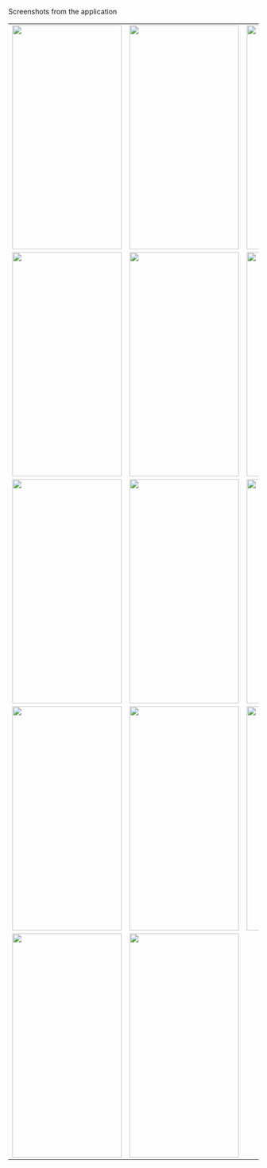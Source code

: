 Screenshots from the application 
  
<table>
  <tr>
    <td><img src="https://user-images.githubusercontent.com/76439620/126821972-21817680-0feb-4a6f-81b5-1878a84a0935.jpg" width=220 height=450></td>
    <td><img src="https://user-images.githubusercontent.com/76439620/126822108-6d4271fb-c5df-47ee-b63f-19263224d2ff.jpg" width=220 height=450></td>
    <td><img src="https://user-images.githubusercontent.com/76439620/126823199-1bd03d33-bca0-454e-8d80-2015a9674250.jpg" width=220 height=450></td>
    <td><img src="https://user-images.githubusercontent.com/76439620/126823321-fe5264ee-f22d-402e-9c89-80c4026fc194.jpg" width=220 height=450></td>
  </tr>
  
  <tr>
    <td><img src="https://user-images.githubusercontent.com/76439620/126823460-3842e0ad-b2c1-4cb8-9514-efdf3fe60be1.jpg" width=220 height=450></td>
    <td><img src="https://user-images.githubusercontent.com/76439620/126823534-12760ae9-d2fd-4fdf-aacb-1f92aa931f60.jpg" width=220 height=450></td>
    <td><img src="https://user-images.githubusercontent.com/76439620/126823557-75cecc61-5888-4972-b9e5-62a488597681.jpg" width=220 height=450></td>
    <td><img src="https://user-images.githubusercontent.com/76439620/126823572-371404d9-6581-475e-a1c2-9bcbd5fa1c87.jpg" width=220 height=450></td>
  </tr>
  
  <tr>
    <td><img src="https://user-images.githubusercontent.com/76439620/126823591-468b892f-e794-4be5-8bc6-f98918d675e7.jpg" width=220 height=450></td>
    <td><img src="https://user-images.githubusercontent.com/76439620/126823612-2087266e-8279-4a70-a463-2c95c67dcb72.jpg" width=220 height=450></td>
    <td><img src="https://user-images.githubusercontent.com/76439620/126823645-6543ccef-56dc-423b-92c1-d94e02c0bf72.jpg" width=220 height=450></td>
    <td><img src="https://user-images.githubusercontent.com/76439620/126823691-b32c66b7-d7a6-4a01-b0ed-d431b8351e8a.jpg" width=220 height=450></td>
  </tr>
  
  <tr>
    <td><img src="https://user-images.githubusercontent.com/76439620/126823704-1e5797fd-f621-4b9a-9916-ee4a8f99abe2.jpg" width=220 height=450></td>
    <td><img src="https://user-images.githubusercontent.com/76439620/126823721-182bd813-1f90-4874-9e85-a5ba00390eb4.jpg" width=220 height=450></td>
    <td><img src="https://user-images.githubusercontent.com/76439620/126823749-2f94a492-9fa7-4638-a152-ba464606925e.jpg" width=220 height=450></td>
    <td><img src="https://user-images.githubusercontent.com/76439620/126823776-f3e4c658-9175-4f12-ad09-1fac99f40fa1.jpg" width=220 height=450></td>
  </tr>
  
  <tr>
    <td><img src="https://user-images.githubusercontent.com/76439620/126824393-e736b753-7794-43cb-ae29-302aa1ea1b9f.jpg" width=220 height=450></td>
    <td><img src="https://user-images.githubusercontent.com/76439620/126900209-e4868497-b6ab-4d11-b9ac-9589d8c3249e.jpg" width=220 height=450></td>
  </tr>
 </table>
